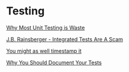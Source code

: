 # Testing
[Why Most Unit Testing is Waste](https://rbcs-us.com/documents/Why-Most-Unit-Testing-is-Waste.pdf)

[J.B. Rainsberger - Integrated Tests Are A Scam](https://vimeo.com/80533536)

[You might as well timestamp it](https://changelog.com/posts/you-might-as-well-timestamp-it)

[Why You Should Document Your Tests](https://hynek.me/articles/document-your-tests/)
